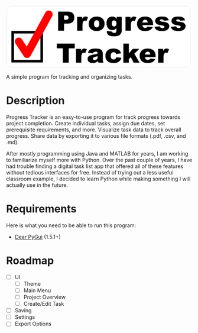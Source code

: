 ![test](resources/title_image.png)

A simple program for tracking and organizing tasks.

# Description
Progress Tracker is an easy-to-use program for track progress towards project completion. Create individual tasks, assign due dates, set prerequisite requirements, and more. Visualize task data to track overall progress. Share data by exporting it to various file formats (.pdf, .csv, and .md).

After mostly programming using Java and MATLAB for years, I am working to familiarize myself more with Python. Over the past couple of years, I have had trouble finding a digital task list app that offered all of these features without tedious interfaces for free. Instead of trying out a less useful classroom example, I decided to learn Python while making something I will actually use in the future.

# Requirements
Here is what you need to be able to run this program:
* [Dear PyGui](https://github.com/hoffstadt/DearPyGui) (1.5.1+)

# Roadmap
- [ ] UI
  - [ ] Theme
  - [ ] Main Menu
  - [ ] Project Overview
  - [ ] Create/Edit Task
- [ ] Saving
- [ ] Settings
- [ ] Export Options
